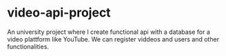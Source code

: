 # video-api-project
An university project where I create functional api with a database for a video plattform like YouTube. We can register viddeos and users and other functionalities.
